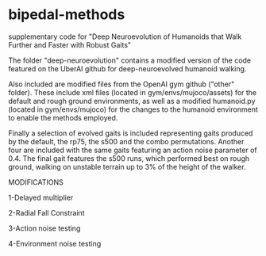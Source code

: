 # bipedal-methods
supplementary code for "Deep Neuroevolution of Humanoids that Walk Further and Faster with Robust Gaits"

The folder "deep-neuroevolution" contains a modified version of the code featured on the UberAI github for deep-neuroevolved humanoid walking.

Also included are modified files from the OpenAI gym github ("other" folder). These include xml files (located in gym/envs/mujoco/assets) for the default and rough ground environments, as well as a modified humanoid.py (located in gym/envs/mujoco) for the changes to the humanoid environment to enable the methods employed.

Finally a selection of evolved gaits is included representing gaits produced by the default, the rp75, the s500 and the combo permutations. Another four are included with the same gaits featuring an action noise parameter of 0.4. The final gait features the s500 runs, which performed best on rough ground, walking on unstable terrain up to 3% of the height of the walker. 

MODIFICATIONS

1-Delayed multiplier

2-Radial Fall Constraint

3-Action noise testing

4-Environment noise testing
